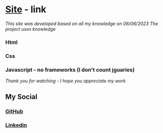 # [Site](https://drikkii.github.io/project.ru/) - link

_This site was developed based on all my knowledge on 06/06/2023_
_The project uses knowledge_

### Html

### Css

### Javascript - no frameworks (I don't count jguaries)

_Thank you for watching - I hope you appreciate my work_

## My Social

### [GitHub](https://github.com/Drikkii)

### [Linkedin](https://www.linkedin.com/in/pavel-chevychelov-7a93081a1/)
